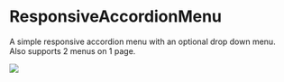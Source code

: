 # ResponsiveAccordionMenu

A simple responsive accordion menu with an optional drop down menu. Also supports 2 menus on 1 page.

<img src="http://kimlarocca.com/images/playground/responsiveAccordionMenu.jpg"/>
